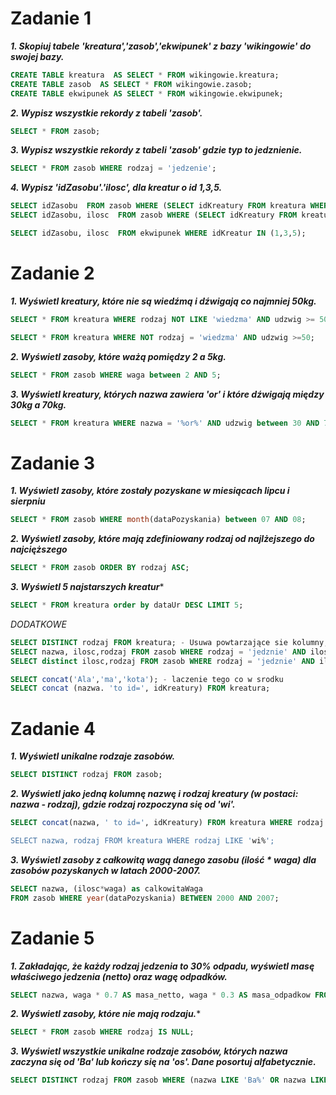 # Zadanie 1

***1. Skopiuj tabele 'kreatura','zasob','ekwipunek' z bazy 'wikingowie' do swojej bazy.***

```sql
CREATE TABLE kreatura  AS SELECT * FROM wikingowie.kreatura;
CREATE TABLE zasob  AS SELECT * FROM wikingowie.zasob;
CREATE TABLE ekwipunek AS SELECT * FROM wikingowie.ekwipunek;
```

***2. Wypisz wszystkie rekordy z tabeli 'zasob'.***

```sql
SELECT * FROM zasob;
```

***3. Wypisz wszystkie rekordy z tabeli 'zasob' gdzie typ to jedznienie.***

```sql
SELECT * FROM zasob WHERE rodzaj = 'jedzenie';
```

***4. Wypisz 'idZasobu'.'ilosc', dla kreatur o id 1,3,5.***

```sql
SELECT idZasobu  FROM zasob WHERE (SELECT idKreatury FROM kreatura WHERE idKreatury = 5);
SELECT idZasobu, ilosc  FROM zasob WHERE (SELECT idKreatury FROM kreatura WHERE idKreatury = 1);

SELECT idZasobu, ilosc  FROM ekwipunek WHERE idKreatur IN (1,3,5); 
```

# Zadanie 2 
***1. Wyświetl kreatury, które nie są wiedźmą i dźwigają co najmniej 50kg.*** 

```sql
SELECT * FROM kreatura WHERE rodzaj NOT LIKE 'wiedzma' AND udzwig >= 50;

SELECT * FROM kreatura WHERE NOT rodzaj = 'wiedzma' AND udzwig >=50;
```
***2. Wyświetl zasoby, które ważą pomiędzy 2 a 5kg.***

```sql
SELECT * FROM zasob WHERE waga between 2 AND 5;
```

***3. Wyświetl kreatury, których nazwa zawiera 'or' i które dźwigają między 30kg a 70kg.***

```sql
SELECT * FROM kreatura WHERE nazwa = '%or%' AND udzwig between 30 AND 70;
```

# Zadanie 3 

***1. Wyświetl zasoby, które zostały pozyskane w miesiącach lipcu i sierpniu***

```sql
SELECT * FROM zasob WHERE month(dataPozyskania) between 07 AND 08;
```

***2. Wyświetl zasoby, które mają zdefiniowany rodzaj od najlżejszego do najcięższego***

```sql
SELECT * FROM zasob ORDER BY rodzaj ASC;
```

***3. Wyświetl 5 najstarszych kreatur****

```sql
SELECT * FROM kreatura order by dataUr DESC LIMIT 5;
```

*DODATKOWE*

```sql
SELECT DISTINCT rodzaj FROM kreatura; - Usuwa powtarzające sie kolumny, wiersze
SELECT nazwa, ilosc,rodzaj FROM zasob WHERE rodzaj = 'jedznie' AND ilosc = 1;
SELECT distinct ilosc,rodzaj FROM zasob WHERE rodzaj = 'jedznie' AND ilosc = 1; = usuwa dublikaty (wartosci powtarzajace sie itp)

SELECT concat('Ala','ma','kota'); - laczenie tego co w srodku
SELECT concat (nazwa. 'to id=', idKreatury) FROM kreatura;
```

# Zadanie 4
***1. Wyświetl unikalne rodzaje zasobów.***

```sql
SELECT DISTINCT rodzaj FROM zasob;
```

***2. Wyświetl jako jedną kolumnę nazwę i rodzaj kreatury (w postaci: nazwa - rodzaj), gdzie rodzaj rozpoczyna się od 'wi'.***

```sql
SELECT concat(nazwa, ' to id=', idKreatury) FROM kreatura WHERE rodzaj LIKE 'wi%;

SELECT nazwa, rodzaj FROM kreatura WHERE rodzaj LIKE 'wi%';
```

***3. Wyświetl zasoby z całkowitą wagą danego zasobu (ilość * waga) dla zasobów pozyskanych w latach 2000-2007.***

```sql
SELECT nazwa, (ilosc*waga) as calkowitaWaga
FROM zasob WHERE year(dataPozyskania) BETWEEN 2000 AND 2007;
```

# Zadanie 5

***1. Zakładając, że każdy rodzaj jedzenia to 30% odpadu, wyświetl masę właściwego jedzenia (netto) oraz wagę odpadków.***

```sql
SELECT nazwa, waga * 0.7 AS masa_netto, waga * 0.3 AS masa_odpadkow FROM zasob WHERE rodzaj = 'jedzenie';
```

***2. Wyświetl zasoby, które nie mają rodzaju.****

```sql
SELECT * FROM zasob WHERE rodzaj IS NULL;
```
***3. Wyświetl wszystkie unikalne rodzaje zasobów, których nazwa zaczyna się od 'Ba' lub kończy się na 'os'. Dane posortuj alfabetycznie.***

```sql
SELECT DISTINCT rodzaj FROM zasob WHERE (nazwa LIKE 'Ba%' OR nazwa LIKE '%os') AND rodzaj IS NOT NULL ORDER BY rodzaj;
```
